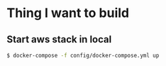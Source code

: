 # Thing I want to build

## Start aws stack in local

```bash
$ docker-compose -f config/docker-compose.yml up
```

